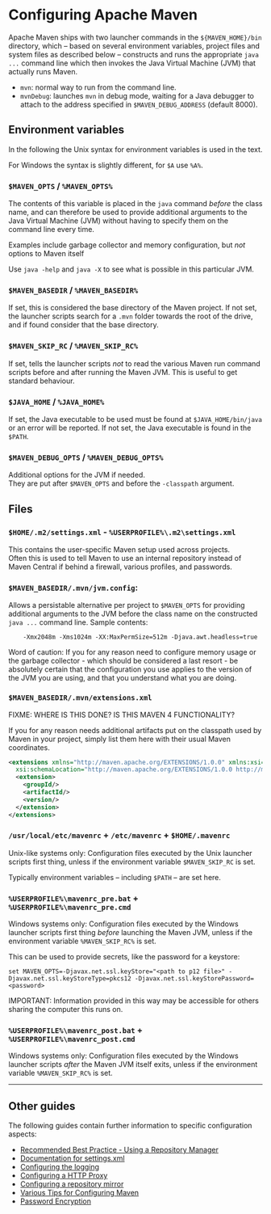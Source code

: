 # Configuring Apache Maven
<!--
Licensed to the Apache Software Foundation (ASF) under one
or more contributor license agreements.  See the NOTICE file
distributed with this work for additional information
regarding copyright ownership.  The ASF licenses this file
to you under the Apache License, Version 2.0 (the
"License"); you may not use this file except in compliance
with the License.  You may obtain a copy of the License at

    http://www.apache.org/licenses/LICENSE-2.0

Unless required by applicable law or agreed to in writing,
software distributed under the License is distributed on an
"AS IS" BASIS, WITHOUT WARRANTIES OR CONDITIONS OF ANY
KIND, either express or implied.  See the License for the
specific language governing permissions and limitations
under the License.
-->

Apache Maven ships with two launcher commands in the `${MAVEN_HOME}/bin` directory,
which &ndash; based on several environment variables, project files and system files as described below
&ndash; constructs and runs the appropriate `java ...` command line which then invokes the Java Virtual Machine (JVM) 
that actually runs Maven.

* `mvn`: normal way to run from the command line.
* `mvnDebug`: launches `mvn` in debug mode, waiting for a Java debugger to attach to the address specified in `$MAVEN_DEBUG_ADDRESS` (default 8000).


## Environment variables

In the following the Unix syntax for environment variables is used in the text.

For Windows the syntax is slightly different, for `$A` use `%A%`.

### `$MAVEN_OPTS` / `%MAVEN_OPTS%`

The contents of this variable is placed in the `java` command _before_ the class name, and 
can therefore be used to provide additional arguments to the Java Virtual Machine (JVM) without
having to specify them on the command line every time.

Examples include garbage collector and memory configuration, but _not_ options to Maven itself

Use `java -help` and `java -X` to see what is possible in this particular JVM.

<!--
### `$MAVEN_ARGS`

Starting with Maven 4, this variable contains arguments passed to Maven before
CLI arguments. E.g., options and goals could be defined with the value
`-B -V checkstyle:checkstyle`.
-->

### `$MAVEN_BASEDIR` / `%MAVEN_BASEDIR%`

If set, this is considered the base directory of the Maven project.  If not set, 
the launcher scripts search for a `.mvn` folder towards the root of the drive, and if
found consider that the base directory.


### `$MAVEN_SKIP_RC` / `%MAVEN_SKIP_RC%`

If set, tells the launcher scripts _not_ to read the various Maven run command scripts before and after running the Maven JVM.
This is useful to get standard behaviour.

### `$JAVA_HOME` / `%JAVA_HOME%`

If set, the Java executable to be used must be found at `$JAVA_HOME/bin/java` or an error will
be reported.  If not set, the Java executable is found in the `$PATH`.

### `$MAVEN_DEBUG_OPTS` / `%MAVEN_DEBUG_OPTS%`

Additional options for the JVM if needed.  
They are put after `$MAVEN_OPTS` and before the `-classpath` argument.

## Files


### `$HOME/.m2/settings.xml` - `%USERPROFILE%\.m2\settings.xml`

This contains the user-specific Maven setup used across projects.  
Often this is used to tell Maven to use an internal repository instead of Maven Central if behind a firewall, 
various profiles, and passwords.

<!-- 

### `$MAVEN_BASEDIR/.mvn/maven.config`:

FIXME:  IS THIS STILL THE CASE? LAUNCHER SCRIPTS DOES NOT LOOK FOR IT?!?

This file contains additional command line arguments added to every invocation of Maven.

For example things like `-T3 -U --fail-at-end`. 
So you only have to call Maven just by using `mvn clean package` 
instead of `mvn -T3 -U --fail-at-end clean package`.

-->

### `$MAVEN_BASEDIR/.mvn/jvm.config`:

Allows a persistable alternative per project to `$MAVEN_OPTS` for providing 
additional arguments to the JVM before the class name on the constructed 
`java ...` command line.  Sample contents: 

        -Xmx2048m -Xms1024m -XX:MaxPermSize=512m -Djava.awt.headless=true

Word of caution:  If you for any reason need to configure memory usage or the garbage collector - which should
be considered a last resort - be absolutely certain that the configuration you use 
applies to the version of the JVM you are using, and that you understand what you are doing.


### `$MAVEN_BASEDIR/.mvn/extensions.xml`

FIXME:  WHERE IS THIS DONE?  IS THIS MAVEN 4 FUNCTIONALITY?

If you for any reason needs additional artifacts put on the classpath used by Maven
in your project, simply list them here with their usual Maven coordinates.


```xml
<extensions xmlns="http://maven.apache.org/EXTENSIONS/1.0.0" xmlns:xsi="http://www.w3.org/2001/XMLSchema-instance"
  xsi:schemaLocation="http://maven.apache.org/EXTENSIONS/1.0.0 http://maven.apache.org/xsd/core-extensions-1.0.0.xsd">
  <extension>
    <groupId/>
    <artifactId/>
    <version/>
  </extension>
</extensions>
```

### `/usr/local/etc/mavenrc` + `/etc/mavenrc` + `$HOME/.mavenrc`

Unix-like systems only: 
Configuration files executed by the Unix launcher scripts first thing, unless
if the environment variable `$MAVEN_SKIP_RC` is set.

Typically environment variables &ndash; including `$PATH` &ndash; are set here.

### `%USERPROFILE%\mavenrc_pre.bat` + `%USERPROFILE%\mavenrc_pre.cmd`

Windows systems only:
Configuration files executed by the Windows launcher scripts first thing _before_ launching the Maven JVM, 
unless if the environment variable `%MAVEN_SKIP_RC%` is set.

This can be used to provide secrets, like the password for a keystore:

```
set MAVEN_OPTS=-Djavax.net.ssl.keyStore="<path to p12 file>" -Djavax.net.ssl.keyStoreType=pkcs12 -Djavax.net.ssl.keyStorePassword=<password>
```

IMPORTANT:  Information provided in this way may be accessible for others sharing the computer this runs on.



### `%USERPROFILE%\mavenrc_post.bat` + `%USERPROFILE%\mavenrc_post.cmd`

Windows systems only:
Configuration files executed by the Windows launcher scripts _after_ the Maven JVM itself exits, unless
if the environment variable `%MAVEN_SKIP_RC%` is set.


---


## Other guides

The following guides contain further information to specific configuration aspects:

* [Recommended Best Practice - Using a Repository Manager](./repository-management.html)
* [Documentation for settings.xml](./settings.html)
* [Configuring the logging](./maven-logging.html)
* [Configuring a HTTP Proxy](./guides/mini/guide-proxies.html)
* [Configuring a repository mirror](./guides/mini/guide-mirror-settings.html)
* [Various Tips for Configuring Maven](./guides/mini/guide-configuring-maven.html)
* [Password Encryption](./guides/mini/guide-encryption.html)
